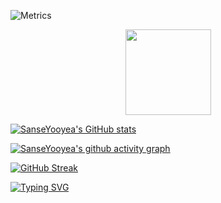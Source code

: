 ![Metrics](https://metrics.lecoq.io/SanseYooyea?template=classic&isocalendar=1&languages=1&lines=1&habits=1&followup=1&calendar=1&achievements=1&activity=1&projects=1&code=1&traffic=1&introduction=1&support=1&base=header%2C%20activity%2C%20community%2C%20repositories%2C%20metadata&base.indepth=false&base.hireable=false&base.skip=false&isocalendar=false&isocalendar.duration=full-year&languages=false&languages.ignored=HTML%2C%20CSS&languages.limit=8&languages.threshold=0%25&languages.other=false&languages.colors=github&languages.sections=most-used&languages.indepth=false&languages.analysis.timeout=15&languages.analysis.timeout.repositories=7.5&languages.categories=markup%2C%20programming&languages.recent.categories=markup%2C%20programming&languages.recent.load=300&languages.recent.days=14&lines=false&lines.sections=base&lines.repositories.limit=4&lines.history.limit=1&habits=false&habits.from=200&habits.days=14&habits.facts=true&habits.charts=false&habits.charts.type=classic&habits.trim=false&habits.languages.limit=8&habits.languages.threshold=0%25&followup=false&followup.sections=repositories&followup.indepth=false&followup.archived=true&calendar=false&calendar.limit=1&achievements=false&achievements.threshold=C&achievements.secrets=true&achievements.display=detailed&achievements.limit=0&activity=false&activity.limit=5&activity.load=300&activity.days=14&activity.visibility=all&activity.timestamps=false&activity.filter=all&traffic=false&code=false&code.lines=12&code.load=400&code.days=3&code.visibility=public&projects=false&projects.limit=4&projects.descriptions=false&introduction=false&introduction.title=true&support=false&config.timezone=Asia%2FShanghai)

<div align="center"> <img height="137px" src="https://github-readme-stats.vercel.app/api?username=SanseYooyea&hide_title=true&hide_border=true&show_icons=trueline_height=21&text_color=000&icon_color=000&bg_color=0,ea6161,ffc64d,fffc4d,52fa5a&theme=graywhite" /> </div>

[![SanseYooyea's GitHub stats](https://github-readme-stats.vercel.app/api?username=SanseYooyea)](https://github.com/anuraghazra/github-readme-stats)

[![SanseYooyea's github activity graph](https://github-readme-activity-graph.vercel.app/graph?username=SanseYooyea&theme=dracula)](https://github.com/ashutosh00710/github-readme-activity-graph)

[![GitHub Streak](https://streak-stats.demolab.com/?user=SanseYooyea)](https://git.io/streak-stats)

[![Typing SVG](https://readme-typing-svg.demolab.com/?lines=一杯茶一支烟;咸鱼摆烂又一天)](https://git.io/typing-svg)
